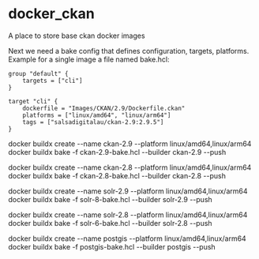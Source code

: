 # docker_ckan
A place to store base ckan docker images


Next we need a bake config that defines configuration, targets, platforms. Example for a single image a file named bake.hcl:
```
group "default" {
    targets = ["cli"]
}

target "cli" {
    dockerfile = "Images/CKAN/2.9/Dockerfile.ckan"
    platforms = ["linux/amd64", "linux/arm64"]
    tags = ["salsadigitalau/ckan-2.9:2.9.5"]
}
```
docker buildx create --name ckan-2.9 --platform linux/amd64,linux/arm64    
docker buildx bake -f ckan-2.9-bake.hcl --builder ckan-2.9 --push

docker buildx create --name ckan-2.8 --platform linux/amd64,linux/arm64
docker buildx bake -f ckan-2.8-bake.hcl --builder ckan-2.8 --push

docker buildx create --name solr-2.9 --platform linux/amd64,linux/arm64
docker buildx bake -f solr-8-bake.hcl --builder solr-2.9 --push

docker buildx create --name solr-2.8 --platform linux/amd64,linux/arm64
docker buildx bake -f solr-6-bake.hcl --builder solr-2.8 --push

docker buildx create --name postgis --platform linux/amd64,linux/arm64
docker buildx bake -f postgis-bake.hcl --builder postgis --push